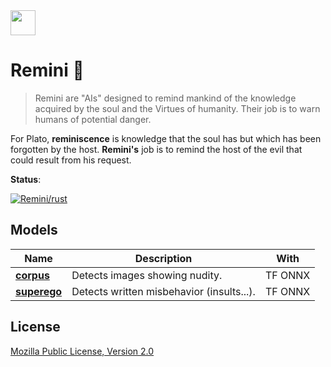 <img src="https://avatars.githubusercontent.com/u/81774317?s=200&v=4" width="40" />

# Remini 🧠
> Remini are "AIs" designed to remind mankind of the knowledge acquired by the soul and the Virtues of humanity. Their job is to warn humans of potential danger.

For Plato, **reminiscence** is knowledge that the soul has but which has been forgotten by the host. **Remini's** job is to remind the host of the evil that could result from his request.

**Status**:

[![Remini/rust](https://github.com/Gravitalia/Remini/actions/workflows/ci.yml/badge.svg)](https://github.com/Gravitalia/Remini/actions/workflows/ci.yml)

## Models
| Name | Description | With |
| ---- | ----------- | ---- |
| [**corpus**](/corpus) |  Detects images showing nudity. | TF ONNX |
| [**superego**](/superego) | Detects written misbehavior (insults...). | TF ONNX |

## License
[Mozilla Public License, Version 2.0](https://github.com/Gravitalia/Autha/blob/master/LICENSE)
